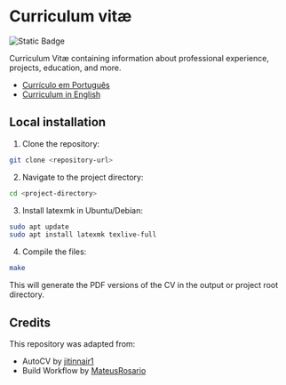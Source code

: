 # Curriculum vitæ

![Static Badge](https://img.shields.io/badge/LaTeX-%23008000?style=for-the-badge&logo=latex)

Curriculum Vitæ containing information about professional experience, projects, education, and more.

- [Currículo em Português](https://helpmeagain.github.io/curriculum-vitae/)
- [Curriculum in English](https://helpmeagain.github.io/curriculum-vitae/cv-en.pdf)

## Local installation

1. Clone the repository:

```bash
git clone <repository-url>
```

2. Navigate to the project directory:

```bash
cd <project-directory>
```

3. Install latexmk in Ubuntu/Debian:

```bash
sudo apt update
sudo apt install latexmk texlive-full
```

4. Compile the files:

```bash
make
```

This will generate the PDF versions of the CV in the output or project root directory.

## Credits

This repository was adapted from:

- AutoCV by [jitinnair1](https://github.com/jitinnair1/autoCV)
- Build Workflow by [MateusRosario](https://github.com/MateusRosario/myAutoCV/blob/main/.github/workflows/build.yml)
